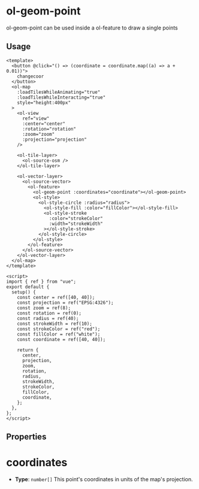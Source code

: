 # ol-geom-point

ol-geom-point can be used inside a ol-feature to draw a single points

<script setup>
import GeomPoint from "@demos/GeomPoint.vue"
</script>

<ClientOnly>
<GeomPoint />
</ClientOnly>

## Usage

```vue
<template>
  <button @click="() => (coordinate = coordinate.map((a) => a + 0.01))">
    changecoor
  </button>
  <ol-map
    :loadTilesWhileAnimating="true"
    :loadTilesWhileInteracting="true"
    style="height:400px"
  >
    <ol-view
      ref="view"
      :center="center"
      :rotation="rotation"
      :zoom="zoom"
      :projection="projection"
    />

    <ol-tile-layer>
      <ol-source-osm />
    </ol-tile-layer>

    <ol-vector-layer>
      <ol-source-vector>
        <ol-feature>
          <ol-geom-point :coordinates="coordinate"></ol-geom-point>
          <ol-style>
            <ol-style-circle :radius="radius">
              <ol-style-fill :color="fillColor"></ol-style-fill>
              <ol-style-stroke
                :color="strokeColor"
                :width="strokeWidth"
              ></ol-style-stroke>
            </ol-style-circle>
          </ol-style>
        </ol-feature>
      </ol-source-vector>
    </ol-vector-layer>
  </ol-map>
</template>

<script>
import { ref } from "vue";
export default {
  setup() {
    const center = ref([40, 40]);
    const projection = ref("EPSG:4326");
    const zoom = ref(8);
    const rotation = ref(0);
    const radius = ref(40);
    const strokeWidth = ref(10);
    const strokeColor = ref("red");
    const fillColor = ref("white");
    const coordinate = ref([40, 40]);

    return {
      center,
      projection,
      zoom,
      rotation,
      radius,
      strokeWidth,
      strokeColor,
      fillColor,
      coordinate,
    };
  },
};
</script>
```

## Properties

# coordinates

- **Type**: `number[]`
  This point's coordinates in units of the map's projection.
